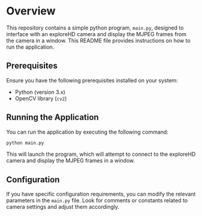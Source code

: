 # Overview

This repository contains a simple python program, `main.py`, designed to interface with an exploreHD camera and display the MJPEG frames from the camera in a window. This README file provides instructions on how to run the application.

## Prerequisites

Ensure you have the following prerequisites installed on your system:

- Python (version 3.x)
- OpenCV library (`cv2`)

## Running the Application

You can run the application by executing the following command:

```bash
python main.py
```

This will launch the program, which will attempt to connect to the exploreHD camera and display the MJPEG frames in a window.

## Configuration

If you have specific configuration requirements, you can modify the relevant parameters in the `main.py` file. Look for comments or constants related to camera settings and adjust them accordingly.